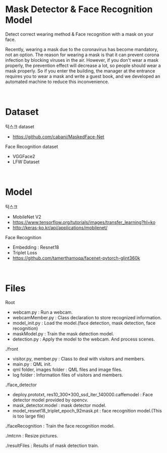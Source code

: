 # Mask Detector & Face Recognition Model
 Detect correct wearing method & Face recognition with a mask on your face.

 Recently, wearing a mask due to the coronavirus has become mandatory, not an option. The reason for wearing a mask is that it can prevent corona infection by blocking viruses in the air.
However, if you don't wear a mask properly, the prevention effect will decrease a lot, so people should wear a mask properly. So if you enter the building, the manager at the entrance requires you to wear a mask and write a guest book, and we developed an automated machine to reduce this inconvenience.

<br>

# Dataset

턱스크 dataset
 - https://github.com/cabani/MaskedFace-Net

Face Recognition dataset
 - VGGFace2
 - LFW Dataset

<br>

# Model

턱스크

- MobileNet V2
- https://www.tensorflow.org/tutorials/images/transfer_learning?hl=ko
- http://keras-ko.kr/api/applications/mobilenet/

Face Recognition
 - Embedding : Resnet18
 - Triplet Loss
 - https://github.com/tamerthamoqa/facenet-pytorch-glint360k

<br>

# Files

Root
 - webcam.py : Run a webcam.
 - webcamMember.py : Class declaration to store recognized information.
 - model_init.py : Load the model.(face detection, mask detection, face recognition)
 - maskModel.py : Train the mask detection model.
 - detection.py : Apply the model to the webcam. And process scenes.

./front
 - visitor.py, member.py : Class to deal with visitors and members.
 - main.py : QML init.
 - qml folder, images folder : QML files and image files.
 - log folder : Information files of visitors and members.

./face_detector
 - deploy.prototxt, res10_300*300_ssd_iter_140000.caffemodel : Face detector model provided by opencv.
 - mask_detector.model : mask detector model.
 - model_resnet18_triplet_epoch_92mask.pt : face recognition model.(This is too large file)

./faceRecognition : Train the face recognition model.

./mtcnn : Resize pictures.

./resultFiles : Results of mask detection train.